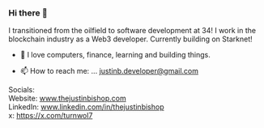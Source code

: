 ### Hi there 👋

I transitioned from the oilfield to software development at 34! I work in the blockchain industry as a Web3 developer. Currently building on Starknet!

- 🔭 I love computers, finance, learning and building things.

- 📫 How to reach me: ... justinb.developer@gmail.com

Socials:   
Website: www.thejustinbishop.com   
LinkedIn: www.linkedin.com/in/thejustinbishop  
x: https://x.com/turnwol7  
